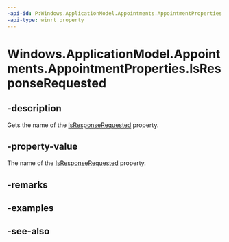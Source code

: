 ```yaml
---
-api-id: P:Windows.ApplicationModel.Appointments.AppointmentProperties.IsResponseRequested
-api-type: winrt property
---
```


<!-- Property syntax
public string IsResponseRequested { get; }
-->

# Windows.ApplicationModel.Appointments.AppointmentProperties.IsResponseRequested

## -description
Gets the name of the [IsResponseRequested](appointment_isresponserequested.md) property.

## -property-value
The name of the [IsResponseRequested](appointment_isresponserequested.md) property.

## -remarks

## -examples

## -see-also
